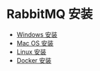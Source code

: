 # RabbitMQ 安装

- [Windows 安装](Windows.md)
- [Mac OS 安装](MacOS.md)
- [Linux 安装](Linux.md)
- [Docker 安装](Docker.md)



